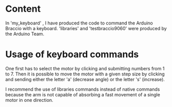 # Content
In 'my_keyboard' , I have produced the code to command the Arduino Braccio with a keyboard. 
'libraries' and 'testbraccio9060' were produced by the Arduino Team.

# Usage of keyboard commands
One first has to select the motor by clicking and submitting numbers from 1 to 7.
Then it is possible to move the motor with a given step size by clicking and sending either the letter 'a' (decrease angle) or the letter 's' (increase). 

I recommend the use of libraries commands instead of native commands because the arm is not capable of absorbing a fast movement of a single motor in one direction.
